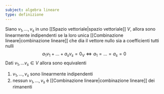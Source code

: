 ```yaml
---
subject: algebra lineare
type: definizione
---
```

Siano $v_1,\dots,v_s$ in uno [[Spazio vettoriale|spazio vettoriale]] $V$, allora sono linearmente indipendenti se la loro unica [[Combinazione lineare|combinazione lineare]] che dia il vettore nullo sia a coefficienti tutti nulli
$$
a_1v_1+\dots+a_sv_s=0_V\iff a_1=\dots=a_s=0
$$
Dati $v_1,\dots v_s\in V$ allora sono equivalenti
1. $v_1,\dots,v_s$ sono linearmente indipendenti
2. nessun $v_1,\dots,v_s$ è [[Combinazione lineare|combinazione lineare]] dei rimanenti